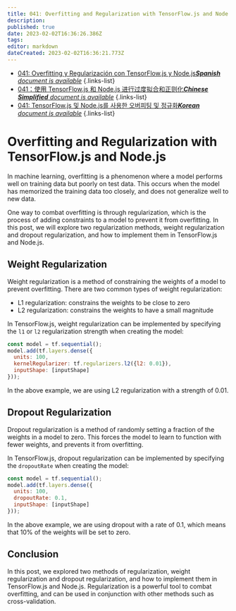 ```yaml
---
title: 041: Overfitting and Regularization with TensorFlow.js and Node.js
description: 
published: true
date: 2023-02-02T16:36:26.386Z
tags: 
editor: markdown
dateCreated: 2023-02-02T16:36:21.773Z
---
```


- [041: Overfitting y Regularización con TensorFlow.js y Node.js***Spanish** document is available*](/es/Knowledge-base/TensorFlow-js/Learning/041-overfitting-and-regularization-with-tensorflow-js-and-node-js)
{.links-list}
- [041：使用 TensorFlow.js 和 Node.js 进行过度拟合和正则化***Chinese Simplified** document is available*](/zh/Knowledge-base/TensorFlow-js/Learning/041-overfitting-and-regularization-with-tensorflow-js-and-node-js)
{.links-list}
- [041: TensorFlow.js 및 Node.js를 사용한 오버피팅 및 정규화***Korean** document is available*](/ko/Knowledge-base/TensorFlow-js/Learning/041-overfitting-and-regularization-with-tensorflow-js-and-node-js)
{.links-list}


# Overfitting and Regularization with TensorFlow.js and Node.js

In machine learning, overfitting is a phenomenon where a model performs well on training data but poorly on test data. This occurs when the model has memorized the training data too closely, and does not generalize well to new data.

One way to combat overfitting is through regularization, which is the process of adding constraints to a model to prevent it from overfitting. In this post, we will explore two regularization methods, weight regularization and dropout regularization, and how to implement them in TensorFlow.js and Node.js.

## Weight Regularization

Weight regularization is a method of constraining the weights of a model to prevent overfitting. There are two common types of weight regularization:

* L1 regularization: constrains the weights to be close to zero
* L2 regularization: constrains the weights to have a small magnitude

In TensorFlow.js, weight regularization can be implemented by specifying the `l1` or `l2` regularization strength when creating the model:

```javascript
const model = tf.sequential();
model.add(tf.layers.dense({
  units: 100,
  kernelRegularizer: tf.regularizers.l2({l2: 0.01}),
  inputShape: [inputShape]
}));
```

In the above example, we are using L2 regularization with a strength of 0.01.

## Dropout Regularization

Dropout regularization is a method of randomly setting a fraction of the weights in a model to zero. This forces the model to learn to function with fewer weights, and prevents it from overfitting.

In TensorFlow.js, dropout regularization can be implemented by specifying the `dropoutRate` when creating the model:

```javascript
const model = tf.sequential();
model.add(tf.layers.dense({
  units: 100,
  dropoutRate: 0.1,
  inputShape: [inputShape]
}));
```

In the above example, we are using dropout with a rate of 0.1, which means that 10% of the weights will be set to zero.

## Conclusion

In this post, we explored two methods of regularization, weight regularization and dropout regularization, and how to implement them in TensorFlow.js and Node.js. Regularization is a powerful tool to combat overfitting, and can be used in conjunction with other methods such as cross-validation.